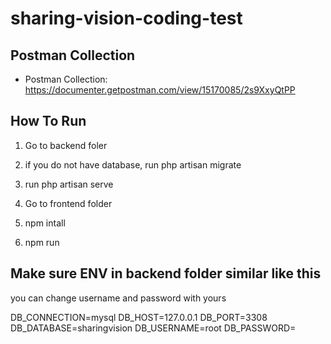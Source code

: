 # sharing-vision-coding-test

## Postman Collection
- Postman Collection: https://documenter.getpostman.com/view/15170085/2s9XxyQtPP

## How To Run
1. Go to backend foler
2. if you do not have database, run php artisan migrate
3. run php artisan serve

4. Go to frontend folder
5. npm intall
6. npm run

## Make sure ENV in backend folder similar like this
you can change username and password with yours

DB_CONNECTION=mysql
DB_HOST=127.0.0.1
DB_PORT=3308
DB_DATABASE=sharingvision
DB_USERNAME=root
DB_PASSWORD=
